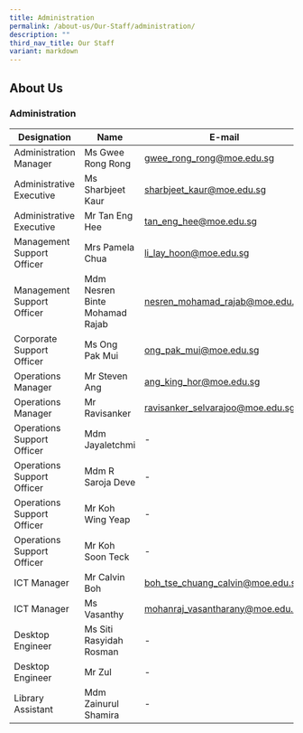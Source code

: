 ```yaml
---
title: Administration
permalink: /about-us/Our-Staff/administration/
description: ""
third_nav_title: Our Staff
variant: markdown
---
```

## About Us

### Administration

| **Designation** | **Name** | **E-mail** |
|---|---|---|
| Administration Manager | Ms Gwee Rong Rong | gwee_rong_rong@moe.edu.sg|
|Administrative Executive | Ms Sharbjeet Kaur | sharbjeet_kaur@moe.edu.sg|
|Administrative Executive | Mr Tan Eng Hee | tan_eng_hee@moe.edu.sg|
|Management Support Officer | Mrs Pamela Chua | li_lay_hoon@moe.edu.sg|
|Management Support Officer | Mdm Nesren Binte Mohamad Rajab| nesren_mohamad_rajab@moe.edu.sg|
|Corporate Support Officer| Ms Ong Pak Mui| ong_pak_mui@moe.edu.sg|
|Operations Manager| Mr Steven Ang| ang_king_hor@moe.edu.sg|
|Operations Manager| Mr Ravisanker| ravisanker_selvarajoo@moe.edu.sg|
|Operations Support Officer| Mdm Jayaletchmi| - |
|Operations Support Officer| Mdm R Saroja Deve| - |
|Operations Support Officer| Mr Koh Wing Yeap| - |
|Operations Support Officer| Mr Koh Soon Teck| - |
|ICT Manager| Mr Calvin Boh| boh_tse_chuang_calvin@moe.edu.sg|
|ICT Manager| Ms Vasanthy| mohanraj_vasantharany@moe.edu.sg|
|Desktop Engineer| Ms Siti Rasyidah Rosman| - | 
|Desktop Engineer| Mr Zul | - |
|Library Assistant| Mdm Zainurul Shamira| - |